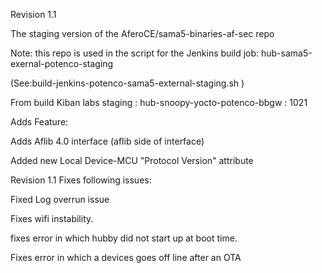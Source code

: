 Revision 1.1

The staging version of the AferoCE/sama5-binaries-af-sec repo

Note: this repo is used in the script for the Jenkins build job:
 hub-sama5-exernal-potenco-staging

(See:build-jenkins-potenco-sama5-external-staging.sh  )

From build Kiban labs staging : hub-snoopy-yocto-potenco-bbgw : 1021

Adds Feature:

Adds Aflib 4.0 interface (aflib side of interface)

Added new Local Device-MCU "Protocol Version" attribute


Revision 1.1  Fixes following issues:


Fixed Log overrun issue

Fixes wifi instability.

fixes error in which hubby did not start up at boot time.

Fixes error in which a devices goes off line after an OTA

